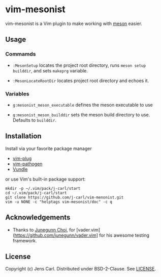 # vim-mesonist

vim-mesonist is a Vim plugin to make working with [meson](https://mesonbuild.com) easier.

## Usage

### Commamds

* `:MesonSetup` locates the project root directory, runs `meson setup builddir`, and sets `makeprg` variable.

* `:MesonLocateRootDir` locates project root directory and echoes it.

### Variables

* `g:mesonist_meson_executable` defines the meson executable to use

* `g:mesonist_meson_builddir` sets the meson build directory to use. Defaults to `builddir`.

## Installation

Install via your favorite package manager
 * [vim-plug](https://github.com/junegunn/vim-plug)
 * [vim-pathogen](https://github.com/tpope/vim-pathogen)
 * [Vundle](https://github.com/VundleVim/Vundle.vim)

or use Vim's built-in package support:

```shell
mkdir -p ~/.vim/pack/j-carl/start
cd ~/.vim/pack/j-carl/start
git clone https://github.com/j-carl/vim-menonist.git
vim -u NONE -c "helptags vim-mesonist/doc" -c q
```

## Acknowledgements

 * Thanks to [Junegunn Choi](https://junegunn.kr/), for [vader.vim](https://github.com/junegunn/vader.vim] for his awesome testing framework.

## License

Copyright (c) Jens Carl. Distributed under BSD-2-Clause. See [LICENSE](LICENSE).
